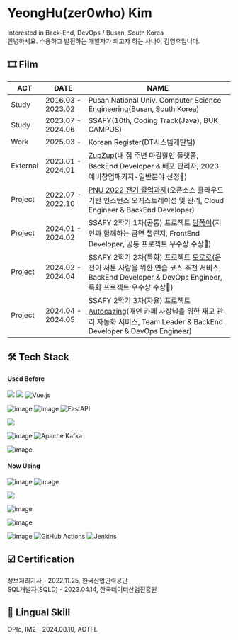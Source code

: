 # YeongHu(zer0who) Kim
Interested in Back-End, DevOps / Busan, South Korea  
안녕하세요. 수용하고 발전하는 개발자가 되고자 하는 사나이 김영후입니다.

## 🎞 Film
|ACT|DATE|NAME|
|---|---|---|
|Study|2016.03 - 2023.02|Pusan National Univ. Computer Science Engineering(Busan, South Korea)|
|Study|2023.07 - 2024.06|SSAFY(10th, Coding Track(Java), BUK CAMPUS)|
|Work|2025.03 - |Korean Register(DT시스템개발팀)|
|External|2023.01 - 2024.01|[ZupZup](https://github.com/zer0who/ZupZup_BackEnd)(내 집 주변 마감할인 플랫폼, BackEnd Developer & 배포 관리자, 2023 예비창업패키지-일반분야 선정🎉)|
|Project|2022.07 - 2022.10|[PNU 2022 전기 졸업과제](https://github.com/zer0who/PNU-GRADUATION-TASK)(오픈소스 클라우드 기반 인스턴스 오케스트레이션 및 관리, Cloud Engineer & BackEnd Developer)|
|Project|2024.01 - 2024.02|SSAFY 2학기 1차(공통) 프로젝트 [담쪽이](https://github.com/zer0who/damjjok)(지인과 함께하는 금연 챌린지, FrontEnd Developer, 공통 프로젝트 우수상 수상🥈)|
|Project|2024.02 - 2024.04|SSAFY 2학기 2차(특화) 프로젝트 [도로로](https://github.com/zer0who/dororo)(운전이 서툰 사람을 위한 연습 코스 추천 서비스, BackEnd Developer & DevOps Engineer, 특화 프로젝트 우수상 수상🥈)|
|Project|2024.04 - 2024.05|SSAFY 2학기 3차(자율) 프로젝트 [Autocazing](https://github.com/zer0who/Autocazing)(개인 카페 사장님을 위한 재고 관리 자동화 서비스, Team Leader & BackEnd Developer & DevOps Engineer)|

## 🛠 Tech Stack
#### Used Before

<img src="https://img.shields.io/badge/JavaScript-F7DF1E?style=for-the-badge&logo=JavaScript&logoColor=white"> <img src="https://img.shields.io/badge/React-61DAFB?style=for-the-badge&logo=react&logoColor=white"> ![Vue.js](https://img.shields.io/badge/vuejs-%2335495e.svg?style=for-the-badge&logo=vuedotjs&logoColor=%234FC08D)

![image](	https://img.shields.io/badge/Python-FFD43B?style=for-the-badge&logo=python&logoColor=blue)
![image](https://img.shields.io/badge/Django-092E20?style=for-the-badge&logo=django&logoColor=green)
![FastAPI](https://img.shields.io/badge/FastAPI-005571?style=for-the-badge&logo=fastapi)

<img src="https://img.shields.io/badge/postgre-4169E1?style=for-the-badge&logo=postgreSQL&logoColor=white">

![image](https://img.shields.io/badge/docker_compose-blue?style=for-the-badge)
![Apache Kafka](https://img.shields.io/badge/Apache%20Kafka-000?style=for-the-badge&logo=apachekafka)

![image](https://img.shields.io/badge/OpenStack-EE0000?style=for-the-badge&logo=openstack&logoColor=white)

#### Now Using

![image](https://img.shields.io/badge/Java-007396?style=for-the-badge&logo=java17&logoColor=white)
![image](https://img.shields.io/badge/Spring_Boot-6DB33F?style=for-the-badge&logo=springboot&logoColor=green)

<img src="https://img.shields.io/badge/mysql-4479A1?style=for-the-badge&logo=mysql&logoColor=white">

![image](https://img.shields.io/badge/redis-%23DD0031.svg?&style=for-the-badge&logo=redis&logoColor=white)

![image](https://img.shields.io/badge/Docker-2CA5E0?style=for-the-badge&logo=docker&logoColor=white)

![image](https://img.shields.io/badge/Amazon_AWS-FF9900?style=for-the-badge&logo=amazonaws&logoColor=white)
![GitHub Actions](https://img.shields.io/badge/github%20actions-%232671E5.svg?style=for-the-badge&logo=githubactions&logoColor=white)
![Jenkins](https://img.shields.io/badge/jenkins-%232C5263.svg?style=for-the-badge&logo=jenkins&logoColor=white)

## ☑️ Certification
정보처리기사 - 2022.11.25, 한국산업인력공단  
SQL개발자(SQLD) - 2023.04.14, 한국데이터산업진흥원

## 📢 Lingual Skill
OPIc, IM2 - 2024.08.10, ACTFL
